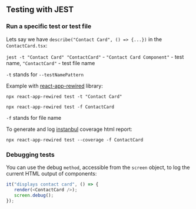 
## Testing with JEST

### Run a specific test or test file

Lets say we have `describe("Contact Card", () => {...})` in the `ContactCard.tsx`:

`jest -t "Contact Card" "ContactCard"` - `"Contact Card Component"` - test name, `"ContactCard"` - test file name

`-t` stands for `--testNamePattern`

Example with [react-app-rewired](https://github.com/timarney/react-app-rewired) library:

`npx react-app-rewired test -t "Contact Card"`

`npx react-app-rewired test -f ContactCard`

`-f` stands for file name

To generate and log [instanbul](https://istanbul.js.org/) coverage html report:

`npx react-app-rewired test --coverage -f ContactCard`

### Debugging tests

You can use the debug `method`, accessible from the `screen` object, to log the current HTML output of components:

```js
it("displays contact card", () => {
   render(<ContactCard />);
   screen.debug();
});
```
